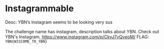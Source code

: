 # Instagrammable

Desc: YBN’s Instagram seems to be looking very sus <play amongus sounds>  

The challenge name has instagram, description talks about YBN. Check out YBN's Instagram, https://www.instagram.com/p/CkyJ7vQveoM/
FLAG: `YBN{W31C0ME_T0_YBN}`
